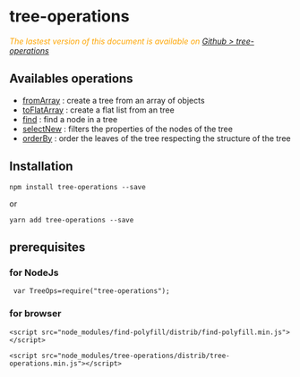 # tree-operations

 <div class="Note" style="color:orange;font-style:italic">
 
  The lastest version of this document is available on [Github > tree-operations](https://github.com/Sylvain59650/tree-operations/blob/master/README.md)
</div>

## Availables operations
- [fromArray](https://github.com/Sylvain59650/tree-operations/blob/master/docs/tutorial.md#fromarray) : create a tree from an array of objects
- [toFlatArray](https://github.com/Sylvain59650/tree-operations/blob/master/docs/tutorial.md#toFlatArray) : create a flat list from an tree 
- [find](https://github.com/Sylvain59650/tree-operations/blob/master/docs/tutorial.md#find) : find a node in a tree
- [selectNew](https://github.com/Sylvain59650/tree-operations/blob/master/docs/tutorial.md#selectnew) : filters the properties of the nodes of the tree
- [orderBy](https://github.com/Sylvain59650/tree-operations/blob/master/docs/tutorial.md#orderby) : order the leaves of the tree respecting the structure of the tree
## Installation

    npm install tree-operations --save

or

    yarn add tree-operations --save


## prerequisites

### for NodeJs
     var TreeOps=require("tree-operations");

### for browser

    <script src="node_modules/find-polyfill/distrib/find-polyfill.min.js"></script>
 
    <script src="node_modules/tree-operations/distrib/tree-operations.min.js"></script>


